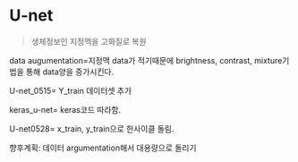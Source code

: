 # U-net
> 생체정보인 지정맥을 고화질로 복원

data augumentation=지정맥 data가 적기때문에 brightness, contrast, mixture기법을 통해 data양을 증가시킨다.

U-net_0515= Y_train 데이터셋 추가

keras_u-net= keras코드 따라함.

U-net0528= x_train, y_train으로 한사이클 돌림. 

향후계획: 데이터 argumentation해서 대용량으로 돌리기
